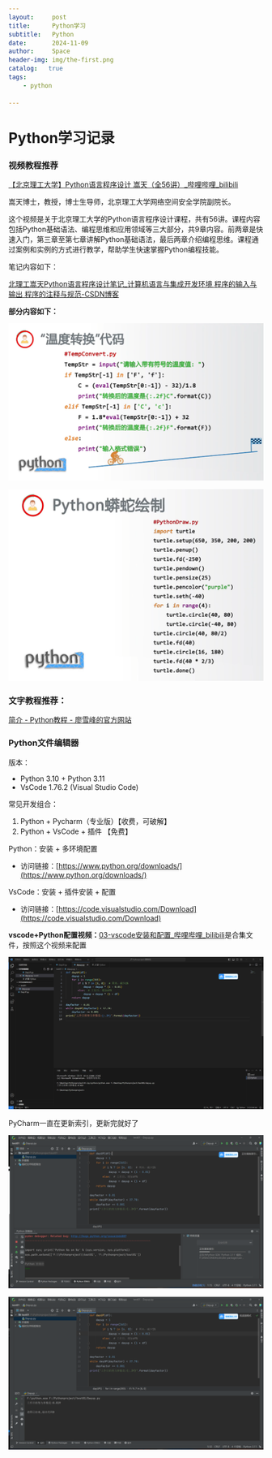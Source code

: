 ```yaml
---
layout:     post
title:      Python学习
subtitle:   Python
date:       2024-11-09
author:     Space
header-img: img/the-first.png
catalog:   true
tags:
    - python

---
```






# Python学习记录

### 视频教程推荐

[【北京理工大学】Python语言程序设计 嵩天（全56讲）_哔哩哔哩_bilibili](https://www.bilibili.com/video/BV1JL4y1x7xC/?spm_id_from=333.337.search-card.all.click&vd_source=e03b252a2c1fefc80e6f48a6f52e2a4d)

嵩天博士，教授，博士生导师，北京理工大学网络空间安全学院副院长。

这个视频是关于北京理工大学的Python语言程序设计课程，共有56讲。课程内容包括Python基础语法、编程思维和应用领域等三大部分，共9章内容。前两章是快速入门，第三章至第七章讲解Python基础语法，最后两章介绍编程思维。课程通过案例和实例的方式进行教学，帮助学生快速掌握Python编程技能。

笔记内容如下：

[北理工嵩天Python语言程序设计笔记_计算机语言与集成开发环境 程序的输入与输出 程序的注释与规范-CSDN博客](https://blog.csdn.net/yyywxk/article/details/115362075)

**部分内容如下：**

![image-20241103231648390](9.Python学习记录.assets/image-20241103231648390.png)

 ![image-20241103232201833](9.Python学习记录.assets/image-20241103232201833.png)





### 文字教程推荐：

[简介 - Python教程 - 廖雪峰的官方网站](https://liaoxuefeng.com/books/python/introduction/index.html)

### Python文件编辑器

版本：
- Python 3.10 + Python 3.11
- VsCode 1.76.2 (Visual Studio Code)

常见开发组合：
1. Python + Pycharm（专业版）【收费，可破解】
2. Python + VsCode + 插件 【免费】

Python：安装 + 多环境配置
- 访问链接：[https://www.python.org/downloads/](https://www.python.org/downloads/)

VsCode：安装 + 插件安装 + 配置
- 访问链接：[https://code.visualstudio.com/Download](https://code.visualstudio.com/Download)



**vscode+Python配置视频：**[03-vscode安装和配置_哔哩哔哩_bilibili](https://www.bilibili.com/video/BV1TN411K7sn?spm_id_from=333.788.videopod.episodes&vd_source=e03b252a2c1fefc80e6f48a6f52e2a4d&p=3)是合集文件，按照这个视频来配置

![image-20241102183135655](9.Python学习记录.assets/image-20241102183135655.png)

PyCharm一直在更新索引，更新完就好了

![image-20241102183144207](9.Python学习记录.assets/image-20241102183144207.png)

![image-20241102201023216](9.Python学习记录.assets/image-20241102201023216.png)
